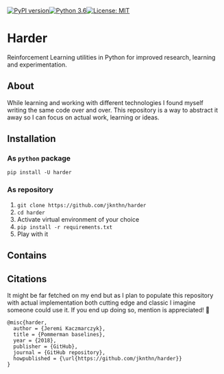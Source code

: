[![PyPI version](https://badge.fury.io/py/harder.svg)](https://badge.fury.io/py/harder)[![Python 3.6](https://img.shields.io/badge/python-3.6-blue.svg)](https://www.python.org/downloads/release/python-360/)[![License: MIT](https://img.shields.io/badge/License-MIT-yellow.svg)](https://opensource.org/licenses/MIT)

# Harder
Reinforcement Learning utilities in Python for improved research, learning and experimentation.


## About
While learning and working with different technologies I found myself writing the same code over and over. This repository is a way to abstract it away so I can focus on actual work, learning or ideas.

## Installation

### As `python` package

`pip install -U harder`

### As repository

1. `git clone https://github.com/jknthn/harder`
2. `cd harder`
3. Activate virtual environment of your choice
4. `pip install -r requirements.txt`
5. Play with it

## Contains

## Citations

It might be far fetched on my end but as I plan to populate this repository with actual implementation both cutting edge and classic I imagine someone could use it. If you end up doing so, mention is appreciated! 🙏
```
@misc{harder,
  author = {Jeremi Kaczmarczyk},
  title = {Pommerman baselines},
  year = {2018},
  publisher = {GitHub},
  journal = {GitHub repository},
  howpublished = {\url{https://github.com/jknthn/harder}}
}
```